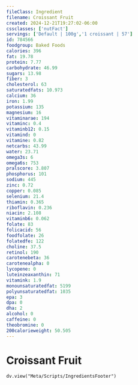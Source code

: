 ```yaml
---
fileClass: Ingredient
filename: Croissant Fruit
created: 2024-12-21T19:27:02-06:00
cssclasses: ['nutFact']
servings: ['Default | 100g','1 croissant | 57']
id: 784566
foodgroup: Baked Foods
calories: 396
fat: 19.78
protein: 7.77
carbohydrate: 46.99
sugars: 13.98
fiber: 3
cholesterol: 63
saturatedfats: 10.973
calcium: 36
iron: 1.99
potassium: 135
magnesium: 16
vitaminarae: 194
vitaminc: 0.4
vitaminb12: 0.15
vitamind: 0
vitamine: 0.82
netcarbs: 43.99
water: 23.71
omega3s: 6
omega6s: 753
pralscore: 3.807
phosphorus: 101
sodium: 445
zinc: 0.72
copper: 0.085
selenium: 21.4
thiamin: 0.365
riboflavin: 0.236
niacin: 2.108
vitaminb6: 0.062
folate: 83
folicacid: 56
foodfolate: 26
folatedfe: 122
choline: 37.5
retinol: 190
carotenebeta: 36
carotenealpha: 0
lycopene: 0
luteinzeaxanthin: 71
vitamink: 1.9
monounsaturatedfat: 5199
polyunsaturatedfat: 1035
epa: 3
dpa: 0
dha: 2
alcohol: 0
caffeine: 0
theobromine: 0
200calorieweight: 50.505
---
```


# Croissant Fruit

```dataviewjs
dv.view("Meta/Scripts/IngredientsFooter")
```